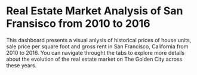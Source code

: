 # Real Estate Market Analysis of San Fransisco from 2010 to 2016
This dashboard presents a visual anlysis of historical prices of house units, sale price per square foot and gross rent in San Francisco, California from 2010 to 2016. You can navigate throught the tabs to explore more details about the evolution of the real estate market on The Golden City across these years.
